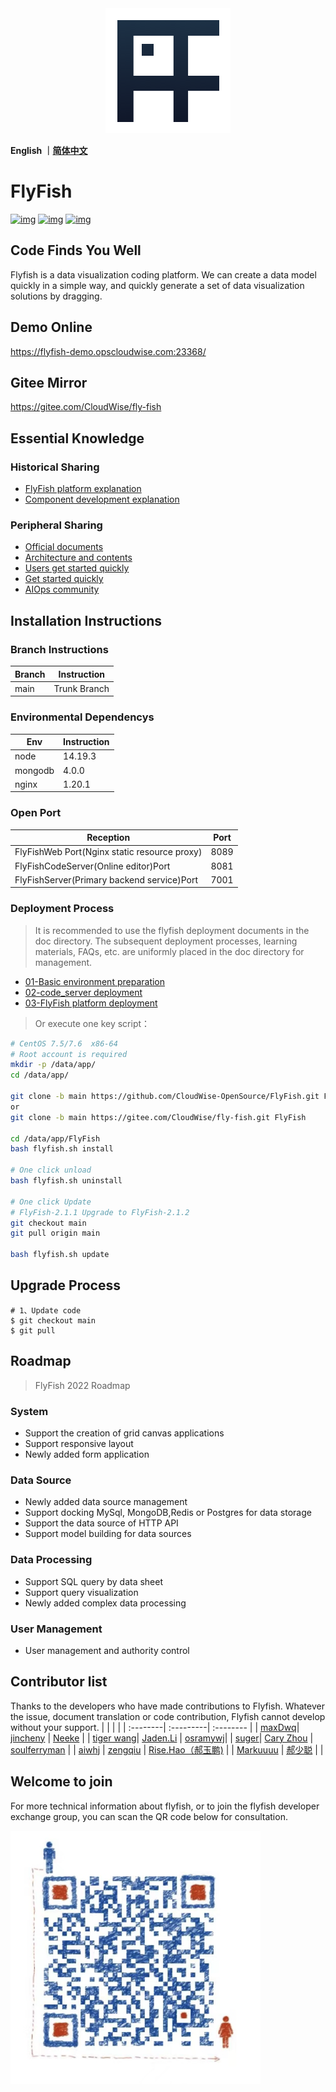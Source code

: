 <div align="center">
  <a href="https://github.com/CloudWise-OpenSource/FlyFish"><img src="./doc/images/FlyFish logo.png" alt="flyfish" /></a>
</div>

**English ｜[简体中文](https://github.com/CloudWise-OpenSource/FlyFish)**

# FlyFish

[![img](https://camo.githubusercontent.com/b90fbf522edfb28cd12154150fae08fd89d4be956e644f327f369df43ef33bf0/68747470733a2f2f62616467656e2e6e65742f6769746875622f7072732f436c6f7564576973652d4f70656e536f757263652f466c7946697368)](https://github.com/CloudWise-OpenSource/FlyFish/pulls) [![img](https://camo.githubusercontent.com/4bf17723fd9a7438e40dda0d0f05c3ff85df8450605fbec58cf4643bb044ca49/68747470733a2f2f62616467656e2e6e65742f6769746875622f6c6963656e73652f436c6f7564576973652d4f70656e536f757263652f466c7946697368)](https://github.com/CloudWise-OpenSource/FlyFish/blob/main/LICENSE) [![img](https://camo.githubusercontent.com/1fb3e7fec903937186ee550f90f558bdf63575dc171251276c3335ff863d13cc/68747470733a2f2f62616467656e2e6e65742f6769746875622f72656c656173652f436c6f7564576973652d4f70656e536f757263652f466c7946697368)](https://github.com/CloudWise-OpenSource/FlyFish/releases)

## Code Finds You Well

Flyfish is a data visualization coding platform. We can create a data model quickly in a simple way, and quickly generate a set of data visualization solutions by dragging.

## Demo Online

https://flyfish-demo.opscloudwise.com:23368/

## Gitee Mirror

https://gitee.com/CloudWise/fly-fish

## Essential Knowledge

### Historical Sharing

- [FlyFish platform explanation](http://docs.aiops.cloudwise.com/zh/flyfish)
- [Component development explanation](http://docs.aiops.cloudwise.com/zh/flyfish/component/develop.html)

### Peripheral Sharing

- [Official documents](http://docs.aiops.cloudwise.com/zh/flyfish)
- [Architecture and contents](http://docs.aiops.cloudwise.com/zh/flyfish/design.html)
- [Users get started quickly](http://docs.aiops.cloudwise.com/zh/flyfish/getting-started/)
- [Get started quickly](http://docs.aiops.cloudwise.com/zh/flyfish/component/basic.html)
- [AIOps community](https://www.cloudwise.ai/#/datalaker/dashboard)

## Installation Instructions

### Branch Instructions

| Branch | Instruction  |
| ------ | ------------ |
| main   | Trunk Branch |

### Environmental Dependencys

| Env     | Instruction |
| ------- | ----------- |
| node    | 14.19.3     |
| mongodb | 4.0.0       |
| nginx   | 1.20.1      |

### Open Port

| Reception                                    | Port |
| -------------------------------------------- | ---- |
| FlyFishWeb Port(Nginx static resource proxy) | 8089 |
| FlyFishCodeServer(Online editor)Port         | 8081 |
| FlyFishServer(Primary backend service)Port   | 7001 |

### Deployment Process

> It is recommended to use the flyfish deployment documents in the doc directory. The subsequent deployment processes, learning materials, FAQs, etc. are uniformly placed in the doc directory for management.

- [01-Basic environment preparation](./doc/01-基础环境准备篇.md)
- [02-code_server deployment](./doc/02-code_server部署篇.md)
- [03-FlyFish platform deployment](./doc/03-FlyFish平台部署篇.md)

> Or execute one key script：

```bash
# CentOS 7.5/7.6  x86-64
# Root account is required
mkdir -p /data/app/
cd /data/app/

git clone -b main https://github.com/CloudWise-OpenSource/FlyFish.git FlyFish
or
git clone -b main https://gitee.com/CloudWise/fly-fish.git FlyFish

cd /data/app/FlyFish
bash flyfish.sh install

# One click unload
bash flyfish.sh uninstall

# One click Update
# FlyFish-2.1.1 Upgrade to FlyFish-2.1.2
git checkout main
git pull origin main

bash flyfish.sh update
```

## Upgrade Process

```
# 1、Update code
$ git checkout main
$ git pull
```

## Roadmap

> FlyFish 2022 Roadmap

### System

- Support the creation of grid canvas applications
- Support responsive layout
- Newly added form application

### Data Source

- Newly added data source management
- Support docking MySql, MongoDB,Redis or Postgres for data storage
- Support the data source of HTTP API
- Support model building for data sources

### Data Processing

- Support SQL query by data sheet
- Support query visualization
- Newly added complex data processing

### User Management

- User management and authority control

## Contributor list

Thanks to the developers who have made contributions to Flyfish. Whatever the issue, document translation or code contribution, Flyfish cannot develop without your support.
| | | |
| :--------| :---------| :-------- |
| [maxDwq](https://github.com/maxDwq)| [jincheny](https://github.com/jincheny) | [Neeke](https://github.com/Neeke) |
| [tiger wang](https://github.com/xiaohu12685)| [Jaden.Li](https://github.com/imjaden) | [osramywj](https://github.com/osramywj)|
| [suger](https://github.com/sssssssugar)| [Cary Zhou](https://github.com/YouYe) | [soulferryman](https://github.com/soulferryman) |
| [aiwhj](https://github.com/aiwhj) | [zengqiu](https://github.com/zengqiu) | [Rise.Hao（郝玉鹏)](https://github.com/RiseHao1029) |
| [Markuuuu](https://github.com/Markuuuu) | [郝少聪](https://github.com/laocong) | |

## Welcome to join

For more technical information about flyfish, or to join the flyfish developer exchange group, you can scan the QR code below for consultation.

<img src="./doc/images/FlyFish QR code.png" width="400px"/>
